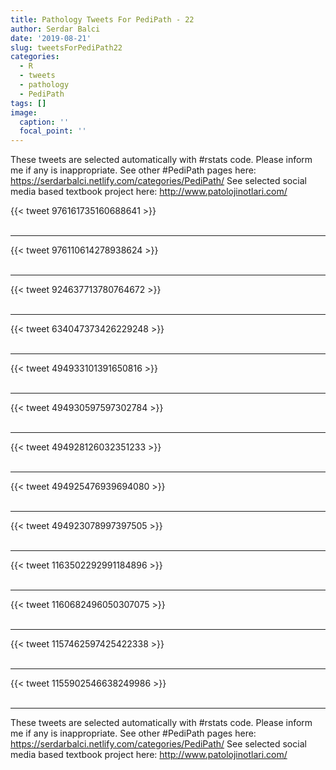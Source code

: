 ```yaml
---
title: Pathology Tweets For PediPath - 22
author: Serdar Balci
date: '2019-08-21'
slug: tweetsForPediPath22
categories:
  - R
  - tweets
  - pathology
  - PediPath
tags: []
image:
  caption: ''
  focal_point: ''
---
```



These tweets are selected automatically with #rstats code. Please inform me if any is inappropriate.
See other #PediPath pages here: https://serdarbalci.netlify.com/categories/PediPath/ 
See selected social media based textbook project here: http://www.patolojinotlari.com/

{{< tweet 976161735160688641 >}}
<br>
<br>
<hr>
{{< tweet 976110614278938624 >}}
<br>
<br>
<hr>
{{< tweet 924637713780764672 >}}
<br>
<br>
<hr>
{{< tweet 634047373426229248 >}}
<br>
<br>
<hr>
{{< tweet 494933101391650816 >}}
<br>
<br>
<hr>
{{< tweet 494930597597302784 >}}
<br>
<br>
<hr>
{{< tweet 494928126032351233 >}}
<br>
<br>
<hr>
{{< tweet 494925476939694080 >}}
<br>
<br>
<hr>
{{< tweet 494923078997397505 >}}
<br>
<br>
<hr>
{{< tweet 1163502292991184896 >}}
<br>
<br>
<hr>
{{< tweet 1160682496050307075 >}}
<br>
<br>
<hr>
{{< tweet 1157462597425422338 >}}
<br>
<br>
<hr>
{{< tweet 1155902546638249986 >}}
<br>
<br>
<hr>


These tweets are selected automatically with #rstats code. Please inform me if any is inappropriate.
See other #PediPath pages here: https://serdarbalci.netlify.com/categories/PediPath/ 
See selected social media based textbook project here: http://www.patolojinotlari.com/
